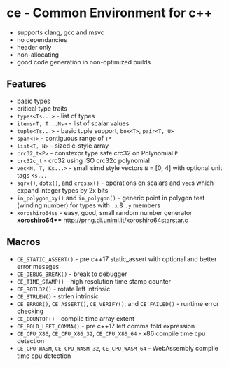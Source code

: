 # ce - Common Environment for c++

- supports clang, gcc and msvc
- no dependancies
- header only
- non-allocating
- good code generation in non-optimized builds

## Features
- basic types
- critical type traits
- `types<Ts...>` - list of types
- `items<T, T...Ns>` - list of scalar values
- `tuple<Ts...>` - basic tuple support, `box<T>`, `pair<T, U>`
- `span<T>` - contiguous range of `T*`
- `list<T, N>` - sized c-style array
- `crc32_t<P>` - constexpr type safe crc32 on Polynomial `P`
- `crc32c_t` - crc32 using ISO crc32c polynomial
- `vec<N, T, Ks...>` - small simd style vectors `N` = [0, 4] with optional unit tags `Ks...`
- `sqrx()`, `dotx()`, and `crossx()` - operations on scalars and `vec`s which expand integer types by 2x bits
- `in_polygon_xy()` and `in_polygon()` - generic point in polygon test (winding number) for types with `.x` & `.y` members
- `xoroshiro64ss` - easy, good, small random number generator **xoroshiro64\*\*** http://prng.di.unimi.it/xoroshiro64starstar.c
## Macros
- `CE_STATIC_ASSERT()` - pre c++17 static_assert with optional and better error messges
- `CE_DEBUG_BREAK()` - break to debugger
- `CE_TIME_STAMP()` - high resolution time stamp counter
- `CE_ROTL32()` - rotate left intrinsic
- `CE_STRLEN()` - strlen intrinsic
- `CE_ERROR()`, `CE_ASSERT()`, `CE_VERIFY()`, and `CE_FAILED()` - runtime error checking
- `CE_COUNTOF()` - compile time array extent
- `CE_FOLD_LEFT_COMMA()` - pre c++17 left comma fold expression
- `CE_CPU_X86`, `CE_CPU_X86_32`, `CE_CPU_X86_64` - x86 compile time cpu detection
- `CE_CPU_WASM`, `CE_CPU_WASM_32`, `CE_CPU_WASM_64` - WebAssembly compile time cpu detection
